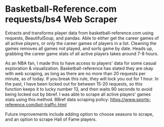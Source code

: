 # Basketball-Reference.com requests/bs4 Web Scraper
Extracts and transforms player data from basketball-reference.com using requests, BeautifulSoup, and pandas. Able to either get the career games of all active players, or only the career games of players in a list. Cleaning the games removes all games not played, and sorts game by date. Heads up, grabbing the career game stats of all active players takes around 7-8 hours.

As an NBA fan, I made this to have access to players' data for some casual exploration & visualization.
Basketball-reference has stated they are okay with web scraping, as long as there are no more than 20 requests per minute, as of today. If you break this rule, they will lock you out for 1 hour. In the past, I have been locked out for between 15-20 requests, so this function keeps it to lucky number 13, and then waits 90 seconds to avoid being locked out by bbref. I was able to scrape all active players' games stats using this method. 
BBref data scraping policy: https://www.sports-reference.com/bot-traffic.html

Future improvements include adding option to choose seasons to scrape, and an option to scrape Hall of Fame players.
